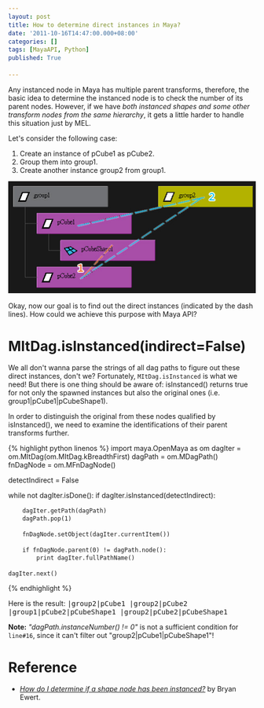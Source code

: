 ```yaml
---
layout: post 
title: How to determine direct instances in Maya?
date: '2011-10-16T14:47:00.000+08:00'
categories: []
tags: [MayaAPI, Python]
published: True

---
```


Any instanced node in Maya has multiple parent transforms, therefore, the basic idea to determine the instanced node is to check the number of its parent nodes. However, if we have <span class="blue">_both instanced shapes and some other transform nodes from the same hierarchy_</span>, it gets a little harder to handle this situation just by MEL.

Let's consider the following case:

1. Create an instance of pCube1 as pCube2.
2. Group them into group1.
3. Create another instance group2 from group1.

![Maya instances](/images/maya/maya_instanced_case.jpg)

Okay, now our goal is to find out the direct instances (indicated by the dash lines). How could we achieve this purpose with Maya API? 

# MItDag.isInstanced(indirect=<span class="blue">False</span>)

We all don't wanna parse the strings of all dag paths to figure out these direct instances, don't we? Fortunately, `MItDag.isInstanced` is what we need! But there is one thing should be aware of: <span class="orange">isInstanced() returns true for not only the spawned instances but also the original ones (i.e. group1\|pCube1\|pCubeShape1).</span>

In order to distinguish the original from these nodes qualified by isInstanced(), we need to examine the identifications of their parent transforms further.

{% highlight python linenos %}
import maya.OpenMaya as om
dagIter = om.MItDag(om.MItDag.kBreadthFirst)
dagPath = om.MDagPath()
fnDagNode = om.MFnDagNode()
 
detectIndirect = False
 
while not dagIter.isDone():
    if dagIter.isInstanced(detectIndirect):
 
        dagIter.getPath(dagPath)
        dagPath.pop(1)
 
        fnDagNode.setObject(dagIter.currentItem())
 
        if fnDagNode.parent(0) != dagPath.node():
            print dagIter.fullPathName()
 
    dagIter.next()
{% endhighlight %}

Here is the result:
<samp>|group2|pCube1
|group2|pCube2
|group1|pCube2|pCubeShape1
|group2|pCube2|pCubeShape1</samp>

<span class="red">__Note:__</span> _"dagPath.instanceNumber() != 0"_ is not a sufficient condition for `line#16`, since it can't filter out "group2\|pCube1\|pCubeShape1"! 

# Reference

* <cite>[How do I determine if a shape node has been instanced?](http://ewertb.soundlinker.com/mel/mel.085.htm)</cite> by Bryan Ewert.
